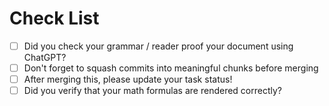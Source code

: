 # Check List

- [ ] Did you check your grammar / reader proof your document using ChatGPT?
- [ ] Don't forget to squash commits into meaningful chunks before merging
- [ ] After merging this, please update your task status!
- [ ] Did you verify that your math formulas are rendered correctly?

